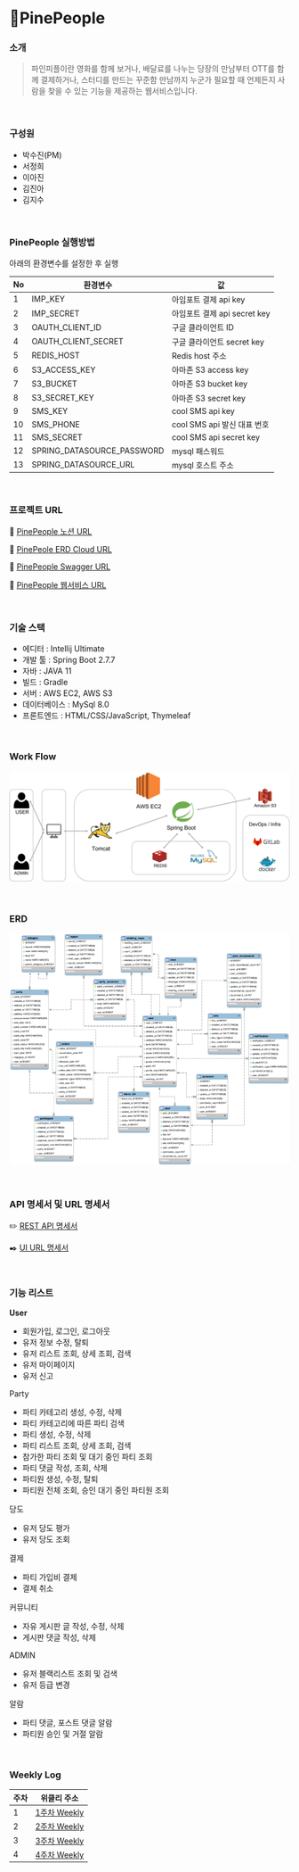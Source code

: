# 🍍PinePeople

### 소개

> 파인피플이란 영화를 함께 보거나, 배달료를 나누는 당장의 만남부터
OTT를 함께 결제하거나, 스터디를 만드는 꾸준함 만남까지 누군가 필요할 때 언제든지 사람을 찾을 수 있는 기능을 제공하는 웹서비스입니다.
>

<br/>

### 구성원

- 박수진(PM)
- 서정희
- 이아진
- 김진아
- 김지수

<br/>

### PinePeople 실행방법

아래의 환경변수를 설정한 후 실행

| No | 환경변수 | 값 |
| --- | --- | --- |
| 1 | IMP_KEY | 아임포트 결제 api key |
| 2 | IMP_SECRET | 아임포트 결제 api secret key |
| 3 | OAUTH_CLIENT_ID | 구글 클라이언트 ID |
| 4 | OAUTH_CLIENT_SECRET | 구글 클라이언트 secret key |
| 5 | REDIS_HOST | Redis host 주소 |
| 6 | S3_ACCESS_KEY | 아마존 S3 access key |
| 7 | S3_BUCKET | 아마존 S3 bucket key |
| 8 | S3_SECRET_KEY | 아마존 S3 secret key |
| 9 | SMS_KEY | cool SMS api key |
| 10 | SMS_PHONE | cool SMS api 발신 대표 번호 |
| 11 | SMS_SECRET | cool SMS api secret key |
| 12 | SPRING_DATASOURCE_PASSWORD | mysql 패스워드 |
| 13 | SPRING_DATASOURCE_URL | mysql 호스트 주소 |

<br/>

### 프로젝트 URL

📜 [PinePeople  노션 URL](https://www.notion.so/22c235d2439f45c0a0601e75664babb0)

🚧 [PinePeole ERD Cloud URL](https://www.erdcloud.com/d/faY3ovvTNDFa7zzsj)

📌 [PinePeople Swagger URL](http://pinepeople.site:8080/swagger-ui/index.html)

🍍 [PinePeople 웹서비스 URL](http://pinepeople.site:8080/pinepeople)

<br/>

### 기술 스택

- 에디터 : Intellij Ultimate
- 개발 툴 : Spring Boot 2.7.7
- 자바 : JAVA 11
- 빌드 : Gradle
- 서버 : AWS EC2, AWS S3
- 데이터베이스 : MySql 8.0
- 프론트엔드 :  HTML/CSS/JavaScript, Thymeleaf

<br/>

### Work Flow

![Work Flow](README_Img/WorkFlow.png)

<br/>

### ERD

![ERD](README_Img/ERD.png)

<br/>

### API 명세서 및 URL 명세서

✏️ [REST API 명세서](https://www.notion.so/e7dd562f87624ecca98ba67fd99084dd)

✒️ [UI URL 명세서](https://www.notion.so/8ec5eac350b340b1aa595a20a60fbdf0)

<br/>

### 기능 리스트

**User**

- 회원가입, 로그인, 로그아웃
- 유저 정보 수정, 탈퇴
- 유저 리스트 조회, 상세 조회, 검색
- 유저 마이페이지
- 유저 신고

Party

- 파티 카테고리 생성, 수정, 삭제
- 파티 카테고리에 따른 파티 검색
- 파티 생성, 수정, 삭제
- 파티 리스트 조회, 상세 조회, 검색
- 참가한 파티 조회 및 대기 중인 파티 조회
- 파티 댓글 작성, 조회, 삭제
- 파티원 생성, 수정, 탈퇴
- 파티원 전체 조회, 승인 대기 중인 파티원 조회

당도

- 유저 당도 평가
- 유저 당도 조회

결제

- 파티 가입비 결제
- 결제 취소

커뮤니티

- 자유 게시판 글 작성, 수정, 삭제
- 게시판 댓글 작성, 삭제

ADMIN

- 유저 블랙리스트 조회 및 검색
- 유저 등급 변경

알람

- 파티 댓글, 포스트 댓글 알람
- 파티원 승인 및 거절 알람

<br/>

### Weekly Log

| 주차 | 위클리 주소                                                                                                                                                                                                               |
| --- |----------------------------------------------------------------------------------------------------------------------------------------------------------------------------------------------------------------------|
| 1 | [1주차 Weekly](https://gitlab.com/GunLABS/pine-people/-/blob/developer/Weekly_Log/%5B1%EC%A3%BC%EC%B0%A8%5D%ED%8C%8C%EC%9D%B8%ED%94%BC%ED%94%8C_7%ED%8C%80_%EC%A7%84%ED%96%89%EC%83%81%ED%99%A9_%EA%B3%B5%EC%9C%A0.md) |
| 2 | [2주차 Weekly](https://gitlab.com/GunLABS/pine-people/-/blob/developer/Weekly_Log/%5B2%EC%A3%BC%EC%B0%A8%5D%ED%8C%8C%EC%9D%B8%ED%94%BC%ED%94%8C_7%ED%8C%80_%EC%A7%84%ED%96%89%EC%83%81%ED%99%A9_%EA%B3%B5%EC%9C%A0.md) |
| 3 | [3주차 Weekly](https://gitlab.com/GunLABS/pine-people/-/blob/developer/Weekly_Log/%5B3%EC%A3%BC%EC%B0%A8%5D%ED%8C%8C%EC%9D%B8%ED%94%BC%ED%94%8C_7%ED%8C%80_%EC%A7%84%ED%96%89%EC%83%81%ED%99%A9_%EA%B3%B5%EC%9C%A0.md) |
| 4 | [4주차 Weekly](https://gitlab.com/GunLABS/pine-people/-/blob/developer/Weekly_Log/%5B4%EC%A3%BC%EC%B0%A8%5D%ED%8C%8C%EC%9D%B8%ED%94%BC%ED%94%8C_7%ED%8C%80_%EC%A7%84%ED%96%89%EC%83%81%ED%99%A9_%EA%B3%B5%EC%9C%A0.md) |